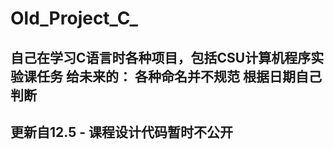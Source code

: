 # Old_Project_C_
自己在学习C语言时各种项目，包括CSU计算机程序实验课任务
给未来的： 各种命名并不规范 根据日期自己判断
------------------------------------------------
更新自12.5 - 课程设计代码暂时不公开
------------------------------------------------




